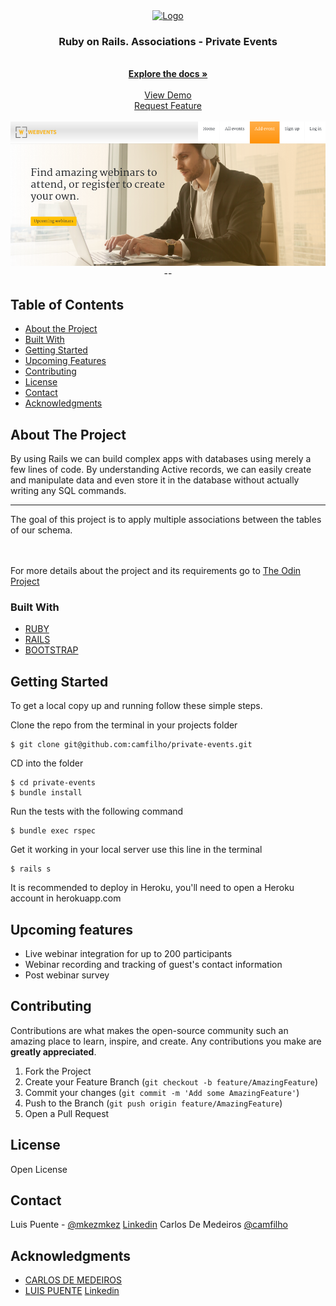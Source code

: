  <br>

<br />
<p align="center">
  <a href="https://github.com/mkezmkez/members-only/tree/development">
     <img src="https://github.com/mkezmkez/appleclone/raw/master/assets/microverse-logo.png" alt="Logo" width="80" height="80">
   </a>
 
  <h3 align="center">Ruby on Rails. Associations - Private Events </h3>

  <p align="center">

<br>
  <a href="https://github.com/mkezmkez/members-only/tree/development"><strong>Explore the docs »</strong></a>
<br>
<br> 
  <a href="https://radiant-shore-51585.herokuapp.com/">View Demo</a>
<br> 
    <a href="https://github.com/mkezmkez/members-only/issues">Request Feature</a>
<br> 

<br> 

  <a href="http://webvents.herokuapp.com/">
    <img src="https://raw.githubusercontent.com/mkezmkez/private-events/master/img2.png" alt="Logo" width="700">
  </a>
--
  </p>





<!-- TABLE OF CONTENTS -->
## Table of Contents

* [About the Project](#about-the-project)
* [Built With](#built-with)
* [Getting Started](#getting-started)
* [Upcoming Features](#upcoming-features)
* [Contributing](#contributing)
* [License](#license)
* [Contact](#contact)
* [Acknowledgments](#acknowledgments)



<!-- ABOUT THE PROJECT -->
## About The Project

By using Rails we can build complex apps with databases using merely a few lines of code. By understanding Active records, we can easily create and manipulate data and even store it in the database without actually writing any SQL commands.

----
The goal of this project is to apply multiple associations between the tables of our schema.


<br>
<br>
For more details about the project and its requirements go to <a href="https://www.theodinproject.com/courses/ruby-on-rails/lessons/associations"> The Odin Project</a>

### Built With

* [RUBY](https://ruby-doc.org/)
* [RAILS](https://rubyonrails.org/)
* [BOOTSTRAP](https://bootstrap.com)

<!-- GETTING STARTED -->
## Getting Started

To get a local copy up and running follow these simple steps.

Clone the repo from the terminal in your projects folder
````
$ git clone git@github.com:camfilho/private-events.git
````
CD into the folder
````
$ cd private-events
$ bundle install
````
Run the tests with the following command
````
$ bundle exec rspec
````
Get it working in your local server use this line in the terminal
````
$ rails s
````
It is recommended to deploy in Heroku, you'll need to open a Heroku account in herokuapp.com

<!-- UPCOMING FEATURES -->
## Upcoming features
* Live webinar integration for up to 200 participants
* Webinar recording and tracking of guest's contact information
* Post webinar survey


<!-- CONTRIBUTING --> 
## Contributing

Contributions are what makes the open-source community such an amazing place to learn, inspire, and create. Any contributions you make are **greatly appreciated**.

1. Fork the Project
2. Create your Feature Branch (`git checkout -b feature/AmazingFeature`)
3. Commit your changes (`git commit -m 'Add some AmazingFeature'`)
4. Push to the Branch (`git push origin feature/AmazingFeature`)
5. Open a Pull Request



<!-- LICENSE -->
## License

Open License

<!-- CONTACT -->
## Contact

Luis Puente - [@mkezmkez](https://twitter.com/mkezkmez) [Linkedin](https://www.linkedin.com/in/luis-puente-431114191/)
Carlos De Medeiros [@camfilho](https://twitter.com/camfilho)



<!-- ACKNOWLEDGMENTS -->
## Acknowledgments

* [CARLOS DE MEDEIROS](https://github.com/camfilho)
* [LUIS PUENTE](https://github.com/mkezmkez) [Linkedin](linkedin.com/in/luis-puente-431114191/)

